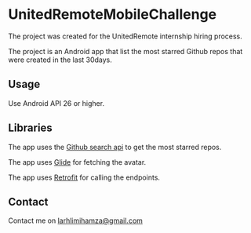 # UnitedRemoteMobileChallenge

The project was created for the UnitedRemote internship hiring process.

The project is an Android app that list the most starred Github repos that were created in the last 30days.

## Usage

Use Android API 26 or higher.

## Libraries

The app uses the [Github search api](https://developer.github.com/v3/search/#search-repositories) to get the most starred repos.

The app uses [Glide](https://github.com/bumptech/glide) for fetching the avatar.

The app uses [Retrofit](https://github.com/square/retrofit) for calling the endpoints.

## Contact

Contact me on larhlimihamza@gmail.com

